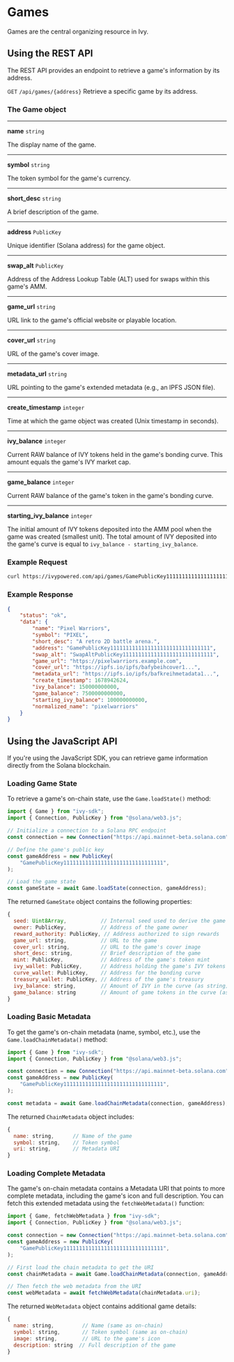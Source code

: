 # Games

Games are the central organizing resource in Ivy.

## Using the REST API

The REST API provides an endpoint to retrieve a game's information by its address.

<small class="route-tag">GET</small> `/api/games/{address}`
Retrieve a specific game by its address.

### The Game object

---

**name** `string`

The display name of the game.

---

**symbol** `string`

The token symbol for the game's currency.

---

**short_desc** `string`

A brief description of the game.

---

**address** `PublicKey`

Unique identifier (Solana address) for the game object.

---

**swap_alt** `PublicKey`

Address of the Address Lookup Table (ALT) used for swaps within this game's AMM.

---

**game_url** `string`

URL link to the game's official website or playable location.

---

**cover_url** `string`

URL of the game's cover image.

---

**metadata_url** `string`

URL pointing to the game's extended metadata (e.g., an IPFS JSON file).

---

**create_timestamp** `integer`

Time at which the game object was created (Unix timestamp in seconds).

---

**ivy_balance** `integer`

Current RAW balance of IVY tokens held in the game's bonding curve. This amount equals the game's IVY market cap.

---

**game_balance** `integer`

Current RAW balance of the game's token in the game's bonding curve.

---

**starting_ivy_balance** `integer`

The initial amount of IVY tokens deposited into the AMM pool when the game was created (smallest unit). The total amount of IVY deposited into the game's curve is equal to `ivy_balance - starting_ivy_balance`.

### Example Request

```bash
curl https://ivypowered.com/api/games/GamePublicKey11111111111111111111111111111111
```

### Example Response

```json
{
    "status": "ok",
    "data": {
        "name": "Pixel Warriors",
        "symbol": "PIXEL",
        "short_desc": "A retro 2D battle arena.",
        "address": "GamePublicKey11111111111111111111111111111111",
        "swap_alt": "SwapAltPublicKey11111111111111111111111111111",
        "game_url": "https://pixelwarriors.example.com",
        "cover_url": "https://ipfs.io/ipfs/bafybeihcover1...",
        "metadata_url": "https://ipfs.io/ipfs/bafkreihmetadata1...",
        "create_timestamp": 1678942624,
        "ivy_balance": 150000000000,
        "game_balance": 7500000000000,
        "starting_ivy_balance": 100000000000,
        "normalized_name": "pixelwarriors"
    }
}
```

## Using the JavaScript API

If you're using the JavaScript SDK, you can retrieve game information directly from the Solana blockchain.

### Loading Game State

To retrieve a game's on-chain state, use the `Game.loadState()` method:

```js
import { Game } from "ivy-sdk";
import { Connection, PublicKey } from "@solana/web3.js";

// Initialize a connection to a Solana RPC endpoint
const connection = new Connection("https://api.mainnet-beta.solana.com");

// Define the game's public key
const gameAddress = new PublicKey(
    "GamePublicKey11111111111111111111111111111111",
);

// Load the game state
const gameState = await Game.loadState(connection, gameAddress);
```

The returned `GameState` object contains the following properties:

```js
{
  seed: Uint8Array,           // Internal seed used to derive the game address
  owner: PublicKey,           // Address of the game owner
  reward_authority: PublicKey, // Address authorized to sign rewards
  game_url: string,           // URL to the game
  cover_url: string,          // URL to the game's cover image
  short_desc: string,         // Brief description of the game
  mint: PublicKey,            // Address of the game's token mint
  ivy_wallet: PublicKey,      // Address holding the game's IVY tokens
  curve_wallet: PublicKey,    // Address for the bonding curve
  treasury_wallet: PublicKey, // Address of the game's treasury
  ivy_balance: string,        // Amount of IVY in the curve (as string)
  game_balance: string        // Amount of game tokens in the curve (as string)
}
```

### Loading Basic Metadata

To get the game's on-chain metadata (name, symbol, etc.), use the `Game.loadChainMetadata()` method:

```js
import { Game } from "ivy-sdk";
import { Connection, PublicKey } from "@solana/web3.js";

const connection = new Connection("https://api.mainnet-beta.solana.com");
const gameAddress = new PublicKey(
    "GamePublicKey11111111111111111111111111111111",
);

const metadata = await Game.loadChainMetadata(connection, gameAddress);
```

The returned `ChainMetadata` object includes:

```js
{
  name: string,      // Name of the game
  symbol: string,    // Token symbol
  uri: string,       // Metadata URI
}
```

### Loading Complete Metadata

The game's on-chain metadata contains a Metadata URI that points to more complete metadata, including the game's icon and full description. You can fetch this extended metadata using the `fetchWebMetadata()` function:

```js
import { Game, fetchWebMetadata } from "ivy-sdk";
import { Connection, PublicKey } from "@solana/web3.js";

const connection = new Connection("https://api.mainnet-beta.solana.com");
const gameAddress = new PublicKey(
    "GamePublicKey11111111111111111111111111111111",
);

// First load the chain metadata to get the URI
const chainMetadata = await Game.loadChainMetadata(connection, gameAddress);

// Then fetch the web metadata from the URI
const webMetadata = await fetchWebMetadata(chainMetadata.uri);
```

The returned `WebMetadata` object contains additional game details:

```js
{
  name: string,         // Name (same as on-chain)
  symbol: string,       // Token symbol (same as on-chain)
  image: string,        // URL to the game's icon
  description: string  // Full description of the game
}
```
